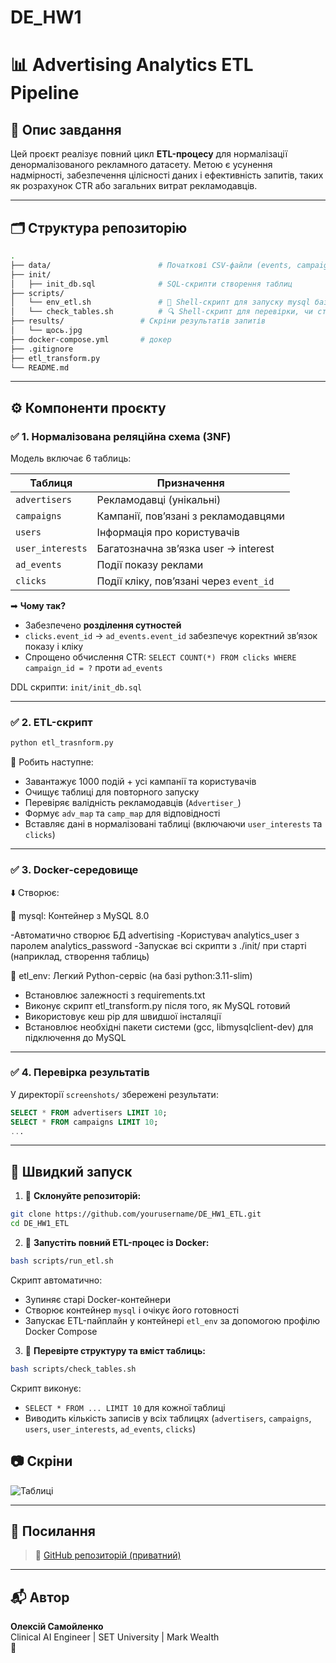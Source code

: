 # DE_HW1
# 📊 Advertising Analytics ETL Pipeline

## 🧾 Опис завдання

Цей проєкт реалізує повний цикл **ETL-процесу** для нормалізації денормалізованого рекламного датасету. Метою є усунення надмірності, забезпечення цілісності даних і ефективність запитів, таких як розрахунок CTR або загальних витрат рекламодавців.

---

## 🗂️ Структура репозиторію

```bash
.
├── data/                        # Початкові CSV-файли (events, campaigns, users - відстутні у даному репозиторії через обмеження розміру)
├── init/                         
│   ├── init_db.sql              # SQL-скрипти створення таблиц
├── scripts/                         
│   └── env_etl.sh               # 🔄 Shell-скрипт для запуску mysql бази, завантаження бібліотек для обробки датасету для etl,запуску ETL - процесу
│   └── check_tables.sh          # 🔍 Shell-скрипт для перевірки, чи створені всі таблиці (через SELECT COUNT та вивід 10 семплів таблиці)
├── results/                 # Скріни результатів запитів
│   └── щось.jpg
├── docker-compose.yml       # докер
├── .gitignore
├── etl_transform.py
└── README.md                    
```

---

## ⚙️ Компоненти проєкту

### ✅ 1. Нормалізована реляційна схема (3NF)

Модель включає 6 таблиць:

| Таблиця           | Призначення |
|------------------|-------------|
| `advertisers`     | Рекламодавці (унікальні) |
| `campaigns`       | Кампанії, пов’язані з рекламодавцями |
| `users`           | Інформація про користувачів |
| `user_interests`  | Багатозначна зв’язка user → interest |
| `ad_events`       | Події показу реклами |
| `clicks`          | Події кліку, пов’язані через `event_id` |

➡ **Чому так?**
- Забезпечено **розділення сутностей**
- `clicks.event_id` → `ad_events.event_id` забезпечує коректний зв’язок показу і кліку
- Спрощено обчислення CTR: `SELECT COUNT(*) FROM clicks WHERE campaign_id = ?` проти `ad_events`

DDL скрипти: `init/init_db.sql`

---

### ✅ 2. ETL-скрипт

```bash
python etl_trasnform.py
```

🔹 Робить наступне:
- Завантажує 1000 подій + усі кампанії та користувачів
- Очищує таблиці для повторного запуску
- Перевіряє валідність рекламодавців (`Advertiser_`)
- Формує `adv_map` та `camp_map` для відповідності
- Вставляє дані в нормалізовані таблиці (включаючи `user_interests` та `clicks`)

---

### ✅ 3. Docker-середовище

⬇️ Створює:

🐬 mysql: Контейнер з MySQL 8.0

-Автоматично створює БД advertising
-Користувач analytics_user з паролем analytics_password
-Запускає всі скрипти з ./init/ при старті (наприклад, створення таблиць)

🐍 etl_env: Легкий Python-сервіс (на базі python:3.11-slim)
- Встановлює залежності з requirements.txt
- Виконує скрипт etl_transform.py після того, як MySQL готовий
- Використовує кеш pip для швидшої інсталяції
- Встановлює необхідні пакети системи (gcc, libmysqlclient-dev) для підключення до MySQL

---

### ✅ 4. Перевірка результатів

У директорії `screenshots/` збережені результати:

```sql
SELECT * FROM advertisers LIMIT 10;
SELECT * FROM campaigns LIMIT 10;
...
```

---

## 🚀 Швидкий запуск

1. 🔁 **Склонуйте репозиторій:**

```bash
git clone https://github.com/yourusername/DE_HW1_ETL.git
cd DE_HW1_ETL
```

2. 🐳 **Запустіть повний ETL-процес із Docker:**

```bash
bash scripts/run_etl.sh
```

Скрипт автоматично:
- Зупиняє старі Docker-контейнери
- Створює контейнер `mysql` і очікує його готовності
- Запускає ETL-пайплайн у контейнері `etl_env` за допомогою профілю Docker Compose

3. 🧪 **Перевірте структуру та вміст таблиць:**

```bash
bash scripts/check_tables.sh
```

Скрипт виконує:
- `SELECT * FROM ... LIMIT 10` для кожної таблиці
- Виводить кількість записів у всіх таблицях (`advertisers`, `campaigns`, `users`, `user_interests`, `ad_events`, `clicks`)

## 📷 Скріни

![Таблиці](screenshots/table_previews.png)

---

## 🔗 Посилання

> 📁 [GitHub репозиторій (приватний)](https://github.com/Alexdatamed/DE_HW1)

---

## 📬 Автор

**Олексій Самойленко**  
Clinical AI Engineer | SET University | Mark Wealth  
📧
